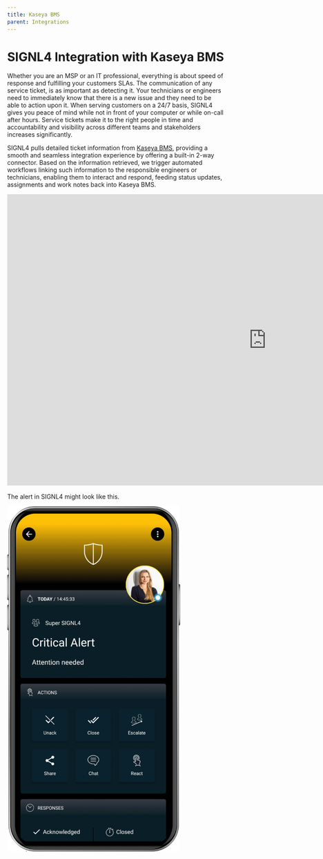 ```yaml
---
title: Kaseya BMS
parent: Integrations
---
```


# SIGNL4 Integration with Kaseya BMS

Whether you are an MSP or an IT professional, everything is about speed of response and fulfilling your customers SLAs. The communication of any service ticket, is as important as detecting it. Your technicians or engineers need to immediately know that there is a new issue and they need to be able to action upon it. When serving customers on a 24/7 basis, SIGNL4 gives you peace of mind while not in front of your computer or while on-call after hours. Service tickets make it to the right people in time and accountability and visibility across different teams and stakeholders increases significantly.

SIGNL4 pulls detailed ticket information from [Kaseya BMS](https://www.kaseya.com/), providing a smooth and seamless integration experience by offering a built-in 2-way connector. Based on the information retrieved, we trigger automated workflows linking such information to the responsible engineers or technicians, enabling them to interact and respond, feeding status updates, assignments and work notes back into Kaseya BMS.

<iframe title="How to Use SIGNL4 to enhance your Kaseya BMS alerting and ticket response" src="https://player.vimeo.com/video/753864198?dnt=1&amp;app_id=122963" width="1200" height="675" frameborder="0" allow="autoplay; fullscreen; picture-in-picture; clipboard-write"></iframe>

The alert in SIGNL4 might look like this.

![SIGNL4 Alert](signl4-alert.png)
